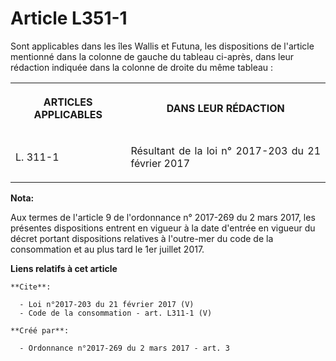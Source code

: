 # Article L351-1

Sont applicables dans les îles Wallis et Futuna, les dispositions de l'article mentionné dans la colonne de gauche du tableau
ci-après, dans leur rédaction indiquée dans la colonne de droite du même tableau : 

<table>
      <tbody>
        <tr>
          <th>

ARTICLES APPLICABLES 

</th>
          <th>

DANS LEUR RÉDACTION 

</th>
        </tr>
        <tr>
          <td align="justify">

L. 311-1

</td>
          <td align="justify">

Résultant de la loi n° 2017-203 du 21 février 2017

</td>
        </tr>
      </tbody>
    </table>

**Nota:**

Aux termes de l'article 9 de l'ordonnance n° 2017-269 du 2 mars 2017,   les présentes dispositions entrent en vigueur à la
date d'entrée en   vigueur du décret portant dispositions relatives à l'outre-mer du code   de la consommation et au plus
tard le 1er juillet 2017.

**Liens relatifs à cet article**

	**Cite**:

	  - Loi n°2017-203 du 21 février 2017 (V)
	  - Code de la consommation - art. L311-1 (V)

	**Créé par**:

	  - Ordonnance n°2017-269 du 2 mars 2017 - art. 3
